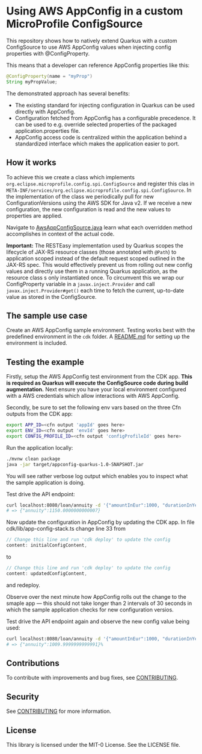 # Using AWS AppConfig in a custom MicroProfile ConfigSource

This repository shows how to natively extend Quarkus with a custom ConfigSource to use AWS AppConfig values when injecting config properties with @ConfigProperty.

This means that a developer can reference AppConfig properties like this:

```java
@ConfigProperty(name = "myProp")
String myPropValue;
```

The demonstrated approach has several benefits:

* The existing standard for injecting configuration in Quarkus can be used directly with AppConfig.
* Configuration fetched from AppConfig has a configurable precedence. It can be used to e.g. override selected properties of the packaged application.properties file.
* AppConfig access code is centralized within the application behind a standardized interface which makes the application easier to port.

## How it works

To achieve this we create a class which implements `org.eclipse.microprofile.config.spi.ConfigSource` and register this clas in `META-INF/services/org.eclipse.microprofile.config.spi.ConfigSource`. In the implementation of the class we periodically pull for new ConfigurationVersions using the AWS SDK for Java v2. If we receive a new configuration, the new configuration is read and the new values to properties are applied. 

Navigate to [AwsAppConfigSource.java](src/main/java/com/amazon/sample/appconfig/quarkus/sample/appconfig/quarkus/config/source/AwsAppConfigSource.java) learn what each overridden method accomplishes in context of the actual code.

**Important:** The RESTEasy implementation used by Quarkus scopes the lifecycle of JAX-RS resource classes (those annotated with `@Path`) to application scoped instead of the default request scoped outlined in the JAX-RS spec. This would effectively prevent us from rolling out new config values and directly use them in a running Quarkus application, as the resource class s only instantiated once. To circumvent this we wrap our ConfigProperty variable in a `javax.inject.Provider` and call `javax.inject.Provider#get()` each time to fetch the current, up-to-date value as stored in the ConfigSource.  

## The sample use case

Create an AWS AppConfig sample environment. Testing works best with the predefined environment in the `cdk` folder. A [README.md](./cdk/README.md) for setting up the environment is included. 

## Testing the example

Firstly, setup the AWS AppConfig test environment from the CDK app. **This is required as Quarkus will execute the ConfigSource code during build augmentation.** Next ensure you have your local environment configured with a AWS credentials which allow interactions with AWS AppConfig.

Secondly, be sure to set the following env vars based on the three Cfn outputs from the CDK app:
```bash
export APP_ID=<cfn output 'appId' goes here>
export ENV_ID=<cfn output 'envId' goes here>
export CONFIG_PROFILE_ID=<cfn output 'configProfileId' goes here>
```

Run the application locally:
```bash
./mvnw clean package
java -jar target/appconfig-quarkus-1.0-SNAPSHOT.jar 
```

You will see rather verbose log output which enables you to inspect what the sample application is doing.

Test drive the API endpoint:
```bash
curl localhost:8080/loan/annuity -d '{"amountInEur":1000, "durationInYears":1}' -H "Content-Type: application/json" 
# => {"annuity":1150.0000000000007}
```

Now update the configuration in AppConfig by updating the CDK app. In file cdk/lib/app-config-stack.ts change line 33 from
```typescript
// Change this line and run 'cdk deploy' to update the config
content: initialConfigContent,
```
to
```typescript
// Change this line and run 'cdk deploy' to update the config
content: updatedConfigContent,
```
and redeploy.

Observe over the next minute how AppConfig rolls out the change to the smaple app — this should not take longer than 2 intervals of 30 seconds in which the sample application checks for new configuration versios.

Test drive the API endpoint again and observe the new config value being used:
```bash
curl localhost:8080/loan/annuity -d '{"amountInEur":1000, "durationInYears":1}' -H "Content-Type: application/json" 
# => {"annuity":1009.9999999999991}%    
```

## Contributions

To contribute with improvements and bug fixes, see [CONTRIBUTING](CONTRIBUTING.md).

## Security

See [CONTRIBUTING](CONTRIBUTING.md#security-issue-notifications) for more information.

## License

This library is licensed under the MIT-0 License. See the LICENSE file.